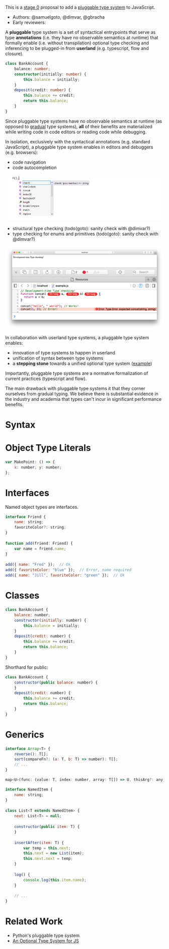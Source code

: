 This is a [stage 0](https://tc39.github.io/process-document/) proposal to add a [pluggable type system](http://bracha.org/pluggableTypesPosition.pdf) to JavaScript.

* Authors: @samuelgoto, @dimvar, @gbracha
* Early reviewers: 

A **pluggable** type system is a set of syntactical entrypoints that serve as type **annotations** (i.e. they have no observable semantics at runtime) that formally enable (i.e. without transpilation) optional type checking and inferencing to be plugged-in from **userland** (e.g. typescript, flow and closure).

```typescript
class BankAccount {  
    balance: number;  
    constructor(initially: number) {  
        this.balance = initially;  
    }  
    deposit(credit: number) {  
        this.balance += credit;  
        return this.balance;  
    }  
}
```

Since pluggable type systems have no observable semantics at runtime (as opposed to [gradual](http://code.sgo.to/proposal-optional-types/FAQ.html#sound-gradual-typing) type systems), **all** of their benefits are materialized while writing code in code editors or reading code while debugging.

In isolation, exclusively with the syntactical annotations (e.g. standard JavaScript), a pluggable type system enables in editors and debuggers (e.g. browsers):

- code navigation
- code autocompletion

![autocompletion](autocomplete.png)

- structural type checking (todo(goto): sanity check with @dimvar?)
- type checking for enums and primitives (todo(goto): sanity check with @dimvar?)

![type checking](browser.png)


In collaboration with userland type systems, a pluggable type system enables:

- innovation of type systems to happen in userland
- unification of syntax between type systems
- a **stepping stone** towards a unified optional type system ([example](http://code.sgo.to/proposal-optional-types/))

Importantly, pluggable type systems are a normative formalization of current practices (typescript and flow).

The main drawback with pluggable type systems it that they corner ourselves from gradual typing. We believe there is substantial evidence in the industry and academia that types can't incur in significant performance benefits.

# Syntax

# Object Type Literals

```javascript
var MakePoint: () => {  
    x: number; y: number;  
};
```

# Interfaces

Named object types are interfaces.

```javascript
interface Friend {  
    name: string;  
    favoriteColor?: string;  
}

function add(friend: Friend) {  
    var name = friend.name;  
}

add({ name: "Fred" });  // Ok  
add({ favoriteColor: "blue" });  // Error, name required  
add({ name: "Jill", favoriteColor: "green" });  // Ok
```

# Classes

```javascript
class BankAccount {  
    balance: number;  
    constructor(initially: number) {  
        this.balance = initially;  
    }  
    deposit(credit: number) {  
        this.balance += credit;  
        return this.balance;  
    }  
}
```

Shorthard for public:

```javascript
class BankAccount {  
    constructor(public balance: number) {  
    }  
    deposit(credit: number) {  
        this.balance += credit;  
        return this.balance;  
    }  
}
```

# Generics

```javascript
interface Array<T> {  
    reverse(): T[];  
    sort(compareFn?: (a: T, b: T) => number): T[];  
    // ...   
}
```


```javascript
map<U>(func: (value: T, index: number, array: T[]) => U, thisArg?: any): U[];
```

```javascript
interface NamedItem {  
    name: string;  
}

class List<T extends NamedItem> {  
    next: List<T> = null;

    constructor(public item: T) {  
    }

    insertAfter(item: T) {  
        var temp = this.next;  
        this.next = new List(item);  
        this.next.next = temp;  
    }

    log() {  
        console.log(this.item.name);  
    }

    // ...  
}
```


# Related Work

* Python's pluggable type system
* [An Optional Type System for JS](http://code.sgo.to/proposal-optional-types/)
